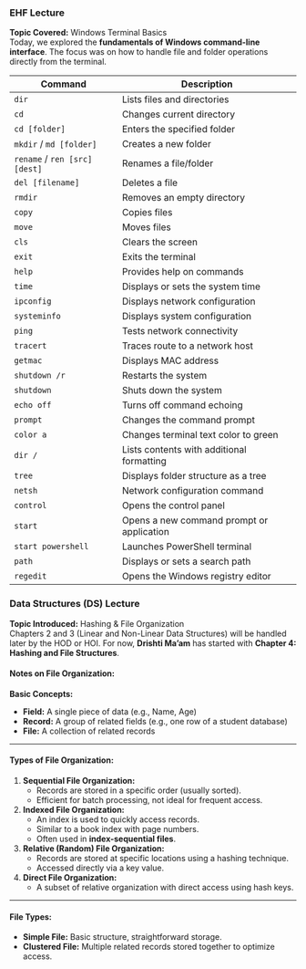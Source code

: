### **EHF Lecture**

**Topic Covered:** Windows Terminal Basics  
Today, we explored the **fundamentals of Windows command-line interface**. The focus was on how to handle file and folder operations directly from the terminal.

| Command                       | Description                               |
| ----------------------------- | ----------------------------------------- |
| `dir`                         | Lists files and directories               |
| `cd`                          | Changes current directory                 |
| `cd [folder]`                 | Enters the specified folder               |
| `mkdir` / `md [folder]`       | Creates a new folder                      |
| `rename` / `ren [src] [dest]` | Renames a file/folder                     |
| `del [filename]`              | Deletes a file                            |
| `rmdir`                       | Removes an empty directory                |
| `copy`                        | Copies files                              |
| `move`                        | Moves files                               |
| `cls`                         | Clears the screen                         |
| `exit`                        | Exits the terminal                        |
| `help`                        | Provides help on commands                 |
| `time`                        | Displays or sets the system time          |
| `ipconfig`                    | Displays network configuration            |
| `systeminfo`                  | Displays system configuration             |
| `ping`                        | Tests network connectivity                |
| `tracert`                     | Traces route to a network host            |
| `getmac`                      | Displays MAC address                      |
| `shutdown /r`                 | Restarts the system                       |
| `shutdown`                    | Shuts down the system                     |
| `echo off`                    | Turns off command echoing                 |
| `prompt`                      | Changes the command prompt                |
| `color a`                     | Changes terminal text color to green      |
| `dir /`                       | Lists contents with additional formatting |
| `tree`                        | Displays folder structure as a tree       |
| `netsh`                       | Network configuration command             |
| `control`                     | Opens the control panel                   |
| `start`                       | Opens a new command prompt or application |
| `start powershell`            | Launches PowerShell terminal              |
| `path`                        | Displays or sets a search path            |
| `regedit`                     | Opens the Windows registry editor         |

### **Data Structures (DS) Lecture**

**Topic Introduced:** Hashing & File Organization  
Chapters 2 and 3 (Linear and Non-Linear Data Structures) will be handled later by the HOD or HOI. For now, **Drishti Ma’am** has started with **Chapter 4: Hashing and File Structures**.

####  Notes on File Organization:

**Basic Concepts:**

- **Field:** A single piece of data (e.g., Name, Age)
- **Record:** A group of related fields (e.g., one row of a student database)
- **File:** A collection of related records

---

#### **Types of File Organization:**

1. **Sequential File Organization:**
    - Records are stored in a specific order (usually sorted).
    - Efficient for batch processing, not ideal for frequent access.
2. **Indexed File Organization:**
    - An index is used to quickly access records.
    - Similar to a book index with page numbers.
    - Often used in **index-sequential files**.
3. **Relative (Random) File Organization:**
    - Records are stored at specific locations using a hashing technique.
    - Accessed directly via a key value.
4. **Direct File Organization:**
    - A subset of relative organization with direct access using hash keys.

---

#### **File Types:**

- **Simple File:** Basic structure, straightforward storage.
- **Clustered File:** Multiple related records stored together to optimize access.